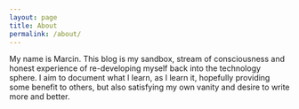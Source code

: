 ```yaml
---
layout: page
title: About
permalink: /about/
---
```


My name is Marcin.  This blog is my sandbox, stream of consciousness and honest experience of re-developing myself back into the technology sphere. I aim to document what I learn, as I learn it, hopefully providing some benefit to others, but also satisfying my own vanity and desire to write more and better.
